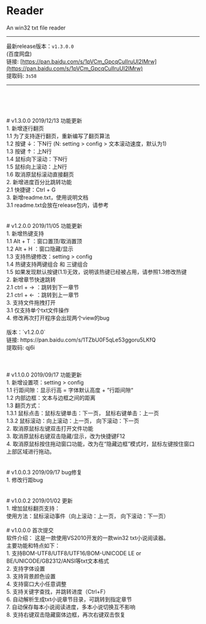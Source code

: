 # Reader
An win32 txt file reader

****
最新release版本：`v1.3.0.0`<br/>
(百度网盘)<br/>
链接: [https://pan.baidu.com/s/1pVCm_GpcqCuIIruUI2IMrw](https://pan.baidu.com/s/1pVCm_GpcqCuIIruUI2IMrw)<br/>
提取码: `3s58`
****
<br/>
<br/>
<br/>
<br/>
# v1.3.0.0 2019/12/13 功能更新<br/>
1. 新增逐行翻页<br/>
  1.1 为了支持逐行翻页，重新编写了翻页算法<br/>
  1.2 按键 ↓：下N行 (N: setting > config > 文本滚动速度，默认为1)<br/>
  1.3 按键 ↑：上N行<br/>
  1.4 鼠标向下滚动：下N行<br/>
  1.5 鼠标向上滚动：上N行<br/>
  1.6 取消原鼠标滚动直接翻页<br/>
2. 新增进度百分比跳转功能<br/>
  2.1 快捷键：Ctrl + G<br/>
3. 新增readme.txt，使用说明文档<br/>
  3.1 readme.txt会放在release包内，请参考<br/>
<br/>
<br/>
# v1.2.0.0 2019/11/05 功能更新<br/>
1. 新增热键支持<br/>
  1.1 Alt + T ：窗口置顶/取消置顶<br/>
  1.2 Alt + H ：窗口隐藏/显示<br/>
  1.3 支持热键修改：setting > config<br/>
  1.4 热键支持两键组合 和 三键组合<br/>
  1.5 如果发现默认按键(1.1)无效，说明该热键已经被占用，请参照1.3修改热键<br/>
2. 新增章节快速跳转<br/>
  2.1 ctrl + → ：跳转到下一章节<br/>
  2.1 ctrl + ← ：跳转到上一章节<br/>
3. 支持文件拖拽打开<br/>
  3.1 仅支持单个txt文件操作<br/>
4. 修改再次打开程序会出现两个view的bug<br/>
<br/>
版本：`v1.2.0.0`<br/>
链接: https://pan.baidu.com/s/1TZbU0F5qLe53ggoru5LKfQ<br/>
提取码: qj6i<br/>
<br/>
<br/>
<br/>
# v1.1.0.0 2019/09/17 功能更新<br/>
1. 新增设置项：setting > config<br/>
  1.1 行距间隙：显示行高 = 字体默认高度 + ”行距间隙“<br/>
  1.2 内部边框：文本与边框之间的距离<br/>
  1.3 翻页方式：<br/>
      1.3.1 鼠标点击：鼠标左键单击：下一页，  鼠标右键单击：上一页<br/>
      1.3.2 鼠标滚动：向上滚动：上一页， 向下滚动：下一页<br/>
2. 取消原鼠标左键双击打开文件功能<br/>
3. 取消原鼠标右键双击隐藏/显示，改为快捷键F12<br/>
4. 取消原鼠标按住拖动窗口功能，改为在“隐藏边框”模式时，鼠标左键按住窗口上部区域进行拖动。<br/>
<br/>
<br/>
# v1.0.0.3 2019/09/17 bug修复<br/>
1. 修改行距bug<br/>
<br/>
<br/>
# v1.0.0.2 2019/01/02 更新<br/>
1. 增加鼠标翻页支持：<br/>
     使用方法：鼠标滚动事件（向上滚动：上一页， 向下滚动：下一页） 
<br/>
<br/> 
# v1.0.0.0 首次提交<br/>
软件介绍： 这是一款使用VS2010开发的一款win32 txt小说阅读器。<br/>
主要功能和特点如下：<br/>
1. 支持BOM-UTF8/UTF8/UTF16/BOM-UNICODE LE or BE/UNICODE/GB2312/ANSI等txt文本格式<br/>
2. 支持字体设置<br/>
3. 支持背景颜色设置<br/>
4. 支持窗口大小任意调整<br/>
5. 支持关键字查找，并跳转进度（Ctrl+F）<br/>
6. 自动解析生成txt小说章节目录，可跳转到指定章节<br/>
7. 自动保存每本小说阅读进度，多本小说切换互不影响<br/>
8. 支持右键双击隐藏窗体边框，再次右键双击恢复<br/>
<br/>
